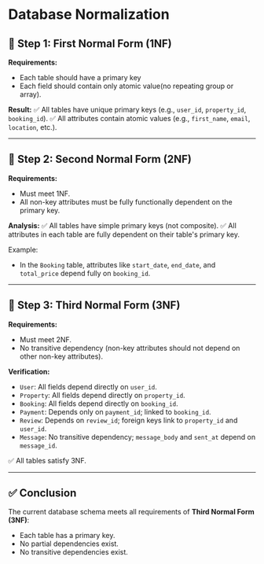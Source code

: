 # Database Normalization

## 🔹 Step 1: First Normal Form (1NF)

**Requirements:**
- Each table should have a primary key
- Each field should contain only atomic value(no repeating group or array).

**Result:**
✅ All tables have unique primary keys (e.g., `user_id`, `property_id`, `booking_id`).
✅ All attributes contain atomic values (e.g., `first_name`, `email`, `location`, etc.).

---

##  🔹 Step 2: Second Normal Form (2NF)

**Requirements:**
- Must meet 1NF.
- All non-key attributes must be fully functionally dependent on the primary key.

**Analysis:**
✅ All tables have simple primary keys (not composite).
✅ All attributes in each table are fully dependent on their table's primary key.

Example:
- In the `Booking` table, attributes like `start_date`, `end_date`, and `total_price` depend fully on `booking_id`.

---

## 🔹 Step 3: Third Normal Form (3NF)

**Requirements:**
- Must meet 2NF.
- No transitive dependency (non-key attributes should not depend on other non-key attributes).

**Verification:**
- `User`: All fields depend directly on `user_id`.
- `Property`: All fields depend directly on `property_id`.
- `Booking`: All fields depend directly on `booking_id`.
- `Payment`: Depends only on `payment_id`; linked to `booking_id`.
- `Review`: Depends on `review_id`; foreign keys link to `property_id` and `user_id`.
- `Message`: No transitive dependency; `message_body` and `sent_at` depend on `message_id`.

✅ All tables satisfy 3NF.

---

## ✅ Conclusion

The current database schema meets all requirements of **Third Normal Form (3NF)**:

- Each table has a primary key.
- No partial dependencies exist.
- No transitive dependencies exist.